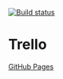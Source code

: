 [![Build status](https://ci.appveyor.com/api/projects/status/ftpcv0dd2lmth4if?svg=true)](https://ci.appveyor.com/project/Di-sole/2-ahj-dnd)

# Trello
[GitHub Pages](https://di-sole.github.io/2-ahj-dnd/) 
